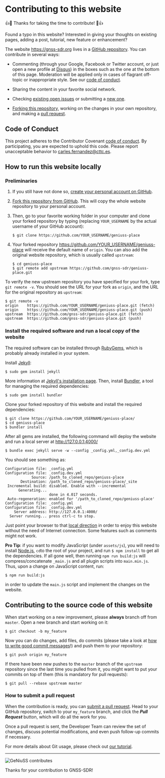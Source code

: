 # Contributing to this website

:+1::tada: Thanks for taking the time to contribute! :tada::+1:

Found a typo in this website? Interested in giving your thoughts on
existing pages, adding a post, tutorial, new feature or enhancement?

The website https://gnss-sdr.org lives in a [GitHub
repository](https://github.com/gnss-sdr/geniuss-place.git). You can
contribute in several ways:

 * Commenting (through your Google, Facebook or Twitter account, or just
open a new profile at [Disqus](https://disqus.com/)) in the boxes such
as the one at the bottom of this page. Moderation will be applied only
in cases of flagrant off-topic or inappropriate style. See our [code of
conduct](CODE_OF_CONDUCT.md).

 * Sharing the content in your favorite social network.

 * Checking [existing open
issues](https://github.com/gnss-sdr/geniuss-place/issues/) or submitting
a [new one](https://github.com/gnss-sdr/geniuss-place/issues/new).

 * [Forking this repository](https://github.com/gnss-sdr/geniuss-place/fork),
working on the changes in your own repository, and making a [pull
request](#how-to-submit-a-pull-request).

## Code of Conduct

This project adheres to the Contributor Covenant [code of
conduct](CODE_OF_CONDUCT.md). By participating, you are expected to
uphold this code. Please report unacceptable behavior to
carles.fernandez@cttc.es.


## How to run this website locally

### Preliminaries

   1. If you still have not done so, [create your personal account on
GitHub](https://github.com/join).

   2. [Fork this repository from
GitHub](https://github.com/gnss-sdr/geniuss-place/fork). This will copy the
whole website repository to your personal account.

   3. Then, go to your favorite working folder in your computer and
clone your forked repository by typing (replacing ```YOUR_USERNAME``` by
the actual username of your GitHub account):

          $ git clone https://github.com/YOUR_USERNAME/geniuss-place

   4. Your forked repository https://github.com/YOUR_USERNAME/geniuss-place
will receive the default name of `origin`. You can also add the original
website repository, which is usually called `upstream`:

          $ cd geniuss-place
          $ git remote add upstream https://github.com/gnss-sdr/geniuss-place.git

To verify the new upstream repository you have specified for your fork,
type `git remote -v`. You should see the URL for your fork as `origin`,
and the URL for the original repository as `upstream`:

```
$ git remote -v
origin    https://github.com/YOUR_USERNAME/geniuss-place.git (fetch)
origin    https://github.com/YOUR_USERNAME/geniuss-place.git (push)
upstream  https://github.com/gnss-sdr/geniuss-place.git (fetch)
upstream  https://github.com/gnss-sdr/geniuss-place.git (push)
```

### Install the required software and run a local copy of the website

The required software can be installed through
[RubyGems](https://rubygems.org/), which is probably already installed
in your system.

Install [Jekyll](https://jekyllrb.com/):

```
$ sudo gem install jekyll
```

More information at [Jekyll's installation
page](https://jekyllrb.com/docs/installation/). Then, install
[Bundler](http://bundler.io/), a tool for managing the required
dependencies:

```
$ sudo gem install bundler
```

Clone your forked repository of this website and install the required
dependencies:

```
$ git clone https://github.com/YOUR_USERNAME/geniuss-place/
$ cd geniuss-place
$ bundler install
```

After all gems are installed, the following command will deploy the
website and run a local server at http://127.0.0.1:4000/

```
$ bundle exec jekyll serve -w --config _config.yml,_config.dev.yml
```

You should see something as:

```
Configuration file: _config.yml
Configuration file: _config.dev.yml
            Source: /path_to_cloned_repo/geniuss-place
       Destination: /path_to_cloned_repo/geniuss-place/_site
 Incremental build: disabled. Enable with --incremental
      Generating...
                    done in 4.017 seconds.
 Auto-regeneration: enabled for '/path_to_cloned_repo/geniuss-place'
Configuration file: _config.yml
Configuration file: _config.dev.yml
    Server address: http://127.0.0.1:4000/
  Server running... press ctrl-c to stop.
```

Just point your browser to that [local
direction](http://127.0.0.1:4000/) in order to enjoy this website
without the need of Internet connection. Some features such as comments
might not work.

**Pro Tip**: if you want to modify JavaScript (under ```assets/js```),
you will need to install [Node.js](https://nodejs.org/en/), ```cd```to
the root of your project, and run ```$ npm install``` to get all the
dependencies. If all gone well, then running ```npm run build:js``` will
compress/concatenate ```_main.js``` and all plugin scripts into
```main.min.js```. Thus, upon a change on JavaScript content, run:

```
$ npm run build:js
```

in order to update the `main.js` script and implement the changes on
the website.


## Contributing to the source code of this website

When start working on a new improvement, please **always** branch off
from `master`. Open a new branch and start working on it:

```
$ git checkout -b my_feature
```

Now you can do changes, add files, do commits (please take a look at
[how to write good commit
messages](https://chris.beams.io/posts/git-commit/)!) and push them to
your repository:

```
$ git push origin my_feature
```

If there have been new pushes to the `master` branch of the `upstream`
repository since the last time you pulled from it, you might want to put
your commits on top of them (this is mandatory for pull requests):

```
$ git pull --rebase upstream master
```

### How to submit a pull request

When the contribution is ready, you can [submit a pull
request](https://github.com/gnss-sdr/geniuss-place/compare/). Head to your
GitHub repository, switch to your `my_feature` branch, and click the
_**Pull Request**_ button, which will do all the work for you.

Once a pull request is sent, the Developer Team can review the set of
changes, discuss potential modifications, and even push follow-up
commits if necessary.

For more details about Git usage, please check out [our
tutorial](https://gnss-sdr.org/docs/tutorials/using-git/).

------



![GeNiuSS
contributes](https://gnss-sdr.org/assets/images/geniuss-contribute.png)

Thanks for your contribution to GNSS-SDR!

